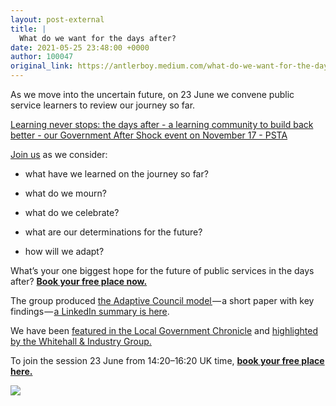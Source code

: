 ```yaml
---
layout: post-external
title: |
  What do we want for the days after?
date: 2021-05-25 23:48:00 +0000
author: 100047
original_link: https://antlerboy.medium.com/what-do-we-want-for-the-days-after-ca67a53a77b4?source=rss-97852f5a56ae------2
---
```


As we move into the uncertain future, on 23 June we convene public service learners to review our journey so far.

[Learning never stops: the days after - a learning community to build back better - our Government After Shock event on November 17 - PSTA](https://www.publicservicetransformation.org/2020/04/the-days-after-a-learning-community-to-build-back-better/)

[Join us](https://www.publicservicetransformation.org/2020/04/the-days-after-a-learning-community-to-build-back-better/) as we consider:

- what have we learned on the journey so far?

- what do we mourn?

- what do we celebrate?

- what are our determinations for the future?

- how will we adapt?

What’s your one biggest hope for the future of public services in the days after? [**Book your free place now.**](https://www.publicservicetransformation.org/2020/04/the-days-after-a-learning-community-to-build-back-better/)

The group produced [the Adaptive Council model ](https://www.publicservicetransformation.org/2020/12/the-adaptive-council-from-redquadrant-and-the-public-service-transformation-academy-adaptivecouncil/)— a short paper with key findings — [a LinkedIn summary is here](https://www.linkedin.com/feed/update/urn:li:activity:6739811963091722240/).

We have been [featured in the Local Government Chronicle](https://www.lgcplus.com/politics/coronavirus/benjamin-taylor-creating-a-vision-for-building-back-better-16-11-2020/) and [highlighted by the Whitehall & Industry Group.](https://www.wig.co.uk/about-us/articles/benjamin-taylor-psta-building-back-better.html)

To join the session 23 June from 14:20–16:20 UK time, [**book your free place here.**](https://zoom.us/meeting/register/tJYodeCoqDkoGtySRMMHaZ-PQv3tRqFiJlpN)

 ![](https://medium.com/_/stat?event=post.clientViewed&referrerSource=full_rss&postId=ca67a53a77b4)
